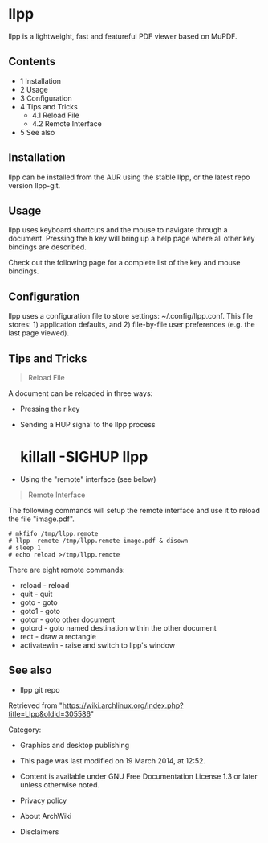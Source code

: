 llpp
====

llpp is a lightweight, fast and featureful PDF viewer based on MuPDF.

Contents
--------

-   1 Installation
-   2 Usage
-   3 Configuration
-   4 Tips and Tricks
    -   4.1 Reload File
    -   4.2 Remote Interface
-   5 See also

Installation
------------

llpp can be installed from the AUR using the stable llpp, or the latest
repo version llpp-git.

Usage
-----

llpp uses keyboard shortcuts and the mouse to navigate through a
document. Pressing the h key will bring up a help page where all other
key bindings are described.

Check out the following page for a complete list of the key and mouse
bindings.

Configuration
-------------

llpp uses a configuration file to store settings: ~/.config/llpp.conf.
This file stores: 1) application defaults, and 2) file-by-file user
preferences (e.g. the last page viewed).

Tips and Tricks
---------------

> Reload File

A document can be reloaded in three ways:

-   Pressing the r key
-   Sending a HUP signal to the llpp process

    # killall -SIGHUP llpp

-   Using the "remote" interface (see below)

> Remote Interface

The following commands will setup the remote interface and use it to
reload the file "image.pdf".

    # mkfifo /tmp/llpp.remote
    # llpp -remote /tmp/llpp.remote image.pdf & disown
    # sleep 1
    # echo reload >/tmp/llpp.remote

There are eight remote commands:

-   reload - reload
-   quit - quit
-   goto <page-number> <x-coordinate> <y-coordinate> - goto
-   goto1 <page-number> <relative-y-coordinate> - goto
-   gotor <file-name> <page-number> - goto other document
-   gotord <file-name> <remote-destination> - goto named destination
    within the other document
-   rect <pageno> <color> <x0> <y0> <x1> <y1> - draw a rectangle
-   activatewin - raise and switch to llpp's window

See also
--------

-   llpp git repo

Retrieved from
"https://wiki.archlinux.org/index.php?title=Llpp&oldid=305586"

Category:

-   Graphics and desktop publishing

-   This page was last modified on 19 March 2014, at 12:52.
-   Content is available under GNU Free Documentation License 1.3 or
    later unless otherwise noted.
-   Privacy policy
-   About ArchWiki
-   Disclaimers
